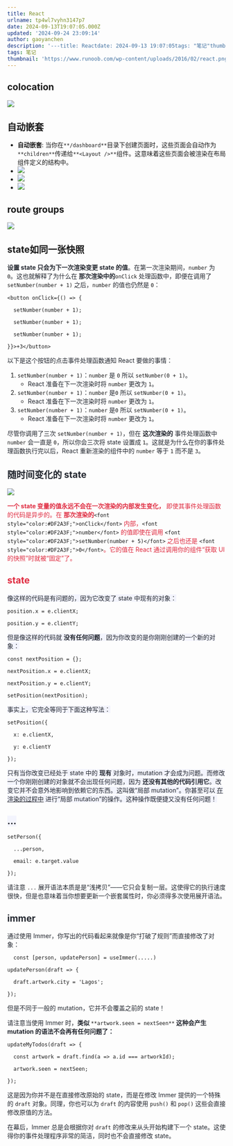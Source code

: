 ```yaml
---
title: React
urlname: tp4wl7vyhn3147p7
date: 2024-09-13T19:07:05.000Z
updated: '2024-09-24 23:09:14'
author: gaoyanchen
description: '---title: Reactdate: 2024-09-13 19:07:05tags: "笔记"thumbnail: "https://www.runoob.com/wp-content/uploads/2016/02/react.png"---colocation自动嵌套自动嵌套: 当你...'
tags: 笔记
thumbnail: 'https://www.runoob.com/wp-content/uploads/2016/02/react.png'
---
```

## colocation
![](https://raw.githubusercontent.com/gyc-12/images/master/41a5246605778574224978e0e8b6f6e2.png)

## 自动嵌套
+ **自动嵌套**: 当你在`**/dashboard**`目录下创建页面时，这些页面会自动作为`**children**`传递给`**<Layout />**`组件。这意味着这些页面会被渲染在布局组件定义的结构中。
+ ![](https://raw.githubusercontent.com/gyc-12/images/master/7f983d1bcab00c0c6c648bdf4c14f4c8.png)
+ ![](https://raw.githubusercontent.com/gyc-12/images/master/fb6c6cc9a9ae88ddefd2b3d65188898f.png)
+ ![](https://raw.githubusercontent.com/gyc-12/images/master/34df14fbd008ea1021367ef45c0ffefa.png)

## route groups
![](https://raw.githubusercontent.com/gyc-12/images/master/239ac73abdc5a988b7244d5d3c449cc4.png)

## state如同一张快照
**<font style="color:rgb(35, 39, 47);">设置 state 只会为下一次渲染变更 state 的值</font>**<font style="color:rgb(35, 39, 47);">。在第一次渲染期间，</font>`number`<font style="color:rgb(35, 39, 47);"> 为 </font>`0`<font style="color:rgb(35, 39, 47);">。这也就解释了为什么在 </font>**<font style="color:rgb(35, 39, 47);">那次渲染中的</font>**`onClick`<font style="color:rgb(35, 39, 47);"> 处理函数中，即便在调用了 </font>`setNumber(number + 1)`<font style="color:rgb(35, 39, 47);"> 之后，</font>`number`<font style="color:rgb(35, 39, 47);"> 的值也仍然是 </font>`0`<font style="color:rgb(35, 39, 47);">：</font>

```plain
<button onClick={() => {

  setNumber(number + 1);

  setNumber(number + 1);

  setNumber(number + 1);

}}>+3</button>
```

<font style="color:rgb(35, 39, 47);">以下是这个按钮的点击事件处理函数通知 React 要做的事情：</font>

1. `setNumber(number + 1)`<font style="color:rgb(35, 39, 47);">：</font>`number`<font style="color:rgb(35, 39, 47);"> </font><font style="color:rgb(35, 39, 47);">是</font><font style="color:rgb(35, 39, 47);"> </font>`0`<font style="color:rgb(35, 39, 47);"> </font><font style="color:rgb(35, 39, 47);">所以</font><font style="color:rgb(35, 39, 47);"> </font>`setNumber(0 + 1)`<font style="color:rgb(35, 39, 47);">。</font>
    - <font style="color:rgb(35, 39, 47);">React 准备在下一次渲染时将</font><font style="color:rgb(35, 39, 47);"> </font>`number`<font style="color:rgb(35, 39, 47);"> </font><font style="color:rgb(35, 39, 47);">更改为</font><font style="color:rgb(35, 39, 47);"> </font>`1`<font style="color:rgb(35, 39, 47);">。</font>
2. `setNumber(number + 1)`<font style="color:rgb(35, 39, 47);">：</font>`number`<font style="color:rgb(35, 39, 47);"> </font><font style="color:rgb(35, 39, 47);">是</font>`0`<font style="color:rgb(35, 39, 47);"> </font><font style="color:rgb(35, 39, 47);">所以</font><font style="color:rgb(35, 39, 47);"> </font>`setNumber(0 + 1)`<font style="color:rgb(35, 39, 47);">。</font>
    - <font style="color:rgb(35, 39, 47);">React 准备在下一次渲染时将</font><font style="color:rgb(35, 39, 47);"> </font>`number`<font style="color:rgb(35, 39, 47);"> </font><font style="color:rgb(35, 39, 47);">更改为</font><font style="color:rgb(35, 39, 47);"> </font>`1`<font style="color:rgb(35, 39, 47);">。</font>
3. `setNumber(number + 1)`<font style="color:rgb(35, 39, 47);">：</font>`number`<font style="color:rgb(35, 39, 47);"> </font><font style="color:rgb(35, 39, 47);">是</font>`0`<font style="color:rgb(35, 39, 47);"> </font><font style="color:rgb(35, 39, 47);">所以</font><font style="color:rgb(35, 39, 47);"> </font>`setNumber(0 + 1)`<font style="color:rgb(35, 39, 47);">。</font>
    - <font style="color:rgb(35, 39, 47);">React 准备在下一次渲染时将</font><font style="color:rgb(35, 39, 47);"> </font>`number`<font style="color:rgb(35, 39, 47);"> </font><font style="color:rgb(35, 39, 47);">更改为</font><font style="color:rgb(35, 39, 47);"> </font>`1`<font style="color:rgb(35, 39, 47);">。</font>

<font style="color:rgb(35, 39, 47);">尽管你调用了三次 </font>`setNumber(number + 1)`<font style="color:rgb(35, 39, 47);">，但在 </font>**<font style="color:rgb(35, 39, 47);">这次渲染的</font>**<font style="color:rgb(35, 39, 47);"> 事件处理函数中 </font>`number`<font style="color:rgb(35, 39, 47);"> 会一直是 </font>`0`<font style="color:rgb(35, 39, 47);">，所以你会三次将 state 设置成 </font>`1`<font style="color:rgb(35, 39, 47);">。这就是为什么在你的事件处理函数执行完以后，React 重新渲染的组件中的 </font>`number`<font style="color:rgb(35, 39, 47);"> 等于 </font>`1`<font style="color:rgb(35, 39, 47);"> 而不是 </font>`3`<font style="color:rgb(35, 39, 47);">。</font>

## <font style="color:rgb(35, 39, 47);">随时间变化的 state</font>
![](https://raw.githubusercontent.com/gyc-12/images/master/1bd9c92d14e531373282343ba8fb0a6d.png)

**<font style="color:#DF2A3F;">一个 state 变量的值永远不会在一次渲染的内部发生变化，</font>**<font style="color:#DF2A3F;"> 即使其事件处理函数的代码是异步的。在 </font>**<font style="color:#DF2A3F;">那次渲染的</font>**`<font style="color:#DF2A3F;">onClick</font>`<font style="color:#DF2A3F;"> 内部，</font>`<font style="color:#DF2A3F;">number</font>`<font style="color:#DF2A3F;"> 的值即使在调用 </font>`<font style="color:#DF2A3F;">setNumber(number + 5)</font>`<font style="color:#DF2A3F;"> 之后也还是 </font>`<font style="color:#DF2A3F;">0</font>`<font style="color:#DF2A3F;">。它的值在 React 通过调用你的组件“获取 UI 的快照”时就被“固定”了。</font>

<font style="color:#DF2A3F;"></font>

## <font style="color:#DF2A3F;">state</font>
<font style="color:rgb(35, 39, 47);background-color:rgb(243, 244, 253);">像这样的代码是有问题的，因为它改变了 state 中现有的对象：</font>

```plain
position.x = e.clientX;

position.y = e.clientY;
```

<font style="color:rgb(35, 39, 47);background-color:rgb(243, 244, 253);">但是像这样的代码就 </font>**<font style="color:rgb(35, 39, 47);background-color:rgb(243, 244, 253);">没有任何问题</font>**<font style="color:rgb(35, 39, 47);background-color:rgb(243, 244, 253);">，因为你改变的是你刚刚创建的一个新的对象：</font>

```plain
const nextPosition = {};

nextPosition.x = e.clientX;

nextPosition.y = e.clientY;

setPosition(nextPosition);
```

<font style="color:rgb(35, 39, 47);background-color:rgb(243, 244, 253);">事实上，它完全等同于下面这种写法：</font>

```plain
setPosition({

  x: e.clientX,

  y: e.clientY

});
```

<font style="color:rgb(35, 39, 47);background-color:rgb(243, 244, 253);">只有当你改变已经处于 state 中的 </font>**<font style="color:rgb(35, 39, 47);background-color:rgb(243, 244, 253);">现有</font>**<font style="color:rgb(35, 39, 47);background-color:rgb(243, 244, 253);"> 对象时，mutation 才会成为问题。而修改一个你刚刚创建的对象就不会出现任何问题，因为 </font>**<font style="color:rgb(35, 39, 47);background-color:rgb(243, 244, 253);">还没有其他的代码引用它</font>**<font style="color:rgb(35, 39, 47);background-color:rgb(243, 244, 253);">。改变它并不会意外地影响到依赖它的东西。这叫做“局部 mutation”。你甚至可以 </font>[<font style="color:rgb(35, 39, 47);background-color:rgb(243, 244, 253);">在渲染的过程中</font>](https://zh-hans.react.dev/learn/keeping-components-pure#local-mutation-your-components-little-secret)<font style="color:rgb(35, 39, 47);background-color:rgb(243, 244, 253);"> 进行“局部 mutation”的操作。这种操作既便捷又没有任何问题！</font>

## <font style="color:rgb(35, 39, 47);background-color:rgb(243, 244, 253);">...</font>
    setPerson({

      ...person,

      email: e.target.value

    });

<font style="color:rgb(35, 39, 47);">请注意 </font>`...`<font style="color:rgb(35, 39, 47);"> 展开语法本质是是“浅拷贝”——它只会复制一层。这使得它的执行速度很快，但是也意味着当你想要更新一个嵌套属性时，你必须得多次使用展开语法。</font>

<font style="color:rgb(35, 39, 47);"></font>

## <font style="color:rgb(35, 39, 47);">immer</font>
<font style="color:rgb(35, 39, 47);">通过使用 Immer，你写出的代码看起来就像是你“打破了规则”而直接修改了对象：</font>

```plain
  const [person, updatePerson] = useImmer(.....)

updatePerson(draft => {

  draft.artwork.city = 'Lagos';

});
```

<font style="color:rgb(35, 39, 47);">但是不同于一般的 mutation，它并不会覆盖之前的 state！</font>

<font style="color:rgb(35, 39, 47);">请注意当使用 Immer 时，</font>**<font style="color:rgb(35, 39, 47);">类似 </font>**`**artwork.seen = nextSeen**`**<font style="color:rgb(35, 39, 47);"> 这种会产生 mutation 的语法不会再有任何问题了：</font>**

```plain
updateMyTodos(draft => {

  const artwork = draft.find(a => a.id === artworkId);

  artwork.seen = nextSeen;

});
```

<font style="color:rgb(35, 39, 47);">这是因为你并不是在直接修改原始的 state，而是在修改 Immer 提供的一个特殊的 </font>`draft`<font style="color:rgb(35, 39, 47);"> 对象。同理，你也可以为 </font>`draft`<font style="color:rgb(35, 39, 47);"> 的内容使用 </font>`push()`<font style="color:rgb(35, 39, 47);"> 和 </font>`pop()`<font style="color:rgb(35, 39, 47);"> 这些会直接修改原值的方法。</font>

<font style="color:rgb(35, 39, 47);">在幕后，Immer 总是会根据你对 </font>`draft`<font style="color:rgb(35, 39, 47);"> 的修改来从头开始构建下一个 state。这使得你的事件处理程序非常的简洁，同时也不会直接修改 state。</font>

